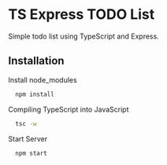 
# TS Express TODO List

Simple todo list using TypeScript and Express.

## Installation

Install node_modules 

```bash
  npm install
```

Compiling TypeScript into JavaScript 

```bash
  tsc -w
```

Start Server

```bash
  npm start
```
